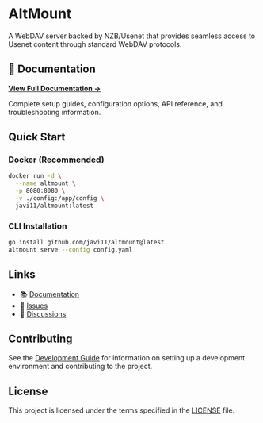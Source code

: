 # AltMount

A WebDAV server backed by NZB/Usenet that provides seamless access to Usenet content through standard WebDAV protocols.

## 📖 Documentation

**[View Full Documentation →](https://javi11.github.io/altmount/)**

Complete setup guides, configuration options, API reference, and troubleshooting information.

## Quick Start

### Docker (Recommended)

```bash
docker run -d \
  --name altmount \
  -p 8080:8080 \
  -v ./config:/app/config \
  javi11/altmount:latest
```

### CLI Installation

```bash
go install github.com/javi11/altmount@latest
altmount serve --config config.yaml
```

## Links

- 📚 [Documentation](https://javi11.github.io/altmount/)
- 🐛 [Issues](https://github.com/javi11/altmount/issues)
- 💬 [Discussions](https://github.com/javi11/altmount/discussions)

## Contributing

See the [Development Guide](https://javi11.github.io/altmount/docs/development/setup) for information on setting up a development environment and contributing to the project.

## License

This project is licensed under the terms specified in the [LICENSE](LICENSE) file.
